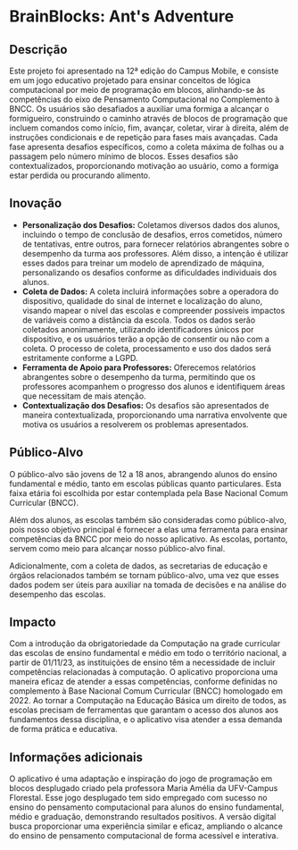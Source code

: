 # BrainBlocks: Ant's Adventure

## Descrição

Este projeto foi apresentado na 12ª edição do Campus Mobile, e consiste em um jogo educativo projetado para ensinar conceitos de lógica computacional por meio de programação em blocos, alinhando-se às competências do eixo de Pensamento Computacional no Complemento à BNCC. Os usuários são desafiados a auxiliar uma formiga a alcançar o formigueiro, construindo o caminho através de blocos de programação que incluem comandos como início, fim, avançar, coletar, virar à direita, além de instruções condicionais e de repetição para fases mais avançadas. Cada fase apresenta desafios específicos, como a coleta máxima de folhas ou a passagem pelo número mínimo de blocos. Esses desafios são contextualizados, proporcionando motivação ao usuário, como a formiga estar perdida ou procurando alimento. 

## Inovação

- **Personalização dos Desafios:** Coletamos diversos dados dos alunos, incluindo o tempo de conclusão de desafios, erros cometidos, número de tentativas, entre outros, para fornecer relatórios abrangentes sobre o desempenho da turma aos professores. Além disso, a intenção é utilizar esses dados para treinar um modelo de aprendizado de máquina, personalizando os desafios conforme as dificuldades individuais dos alunos.
- **Coleta de Dados:** A coleta incluirá informações sobre a operadora do dispositivo, qualidade do sinal de internet e localização do aluno, visando mapear o nível das escolas e compreender possíveis impactos de variáveis como a distância da escola. Todos os dados serão coletados anonimamente, utilizando identificadores únicos por dispositivo, e os usuários terão a opção de consentir ou não com a coleta. O processo de coleta, processamento e uso dos dados será estritamente conforme a LGPD.
- **Ferramenta de Apoio para Professores:** Oferecemos relatórios abrangentes sobre o desempenho da turma, permitindo que os professores acompanhem o progresso dos alunos e identifiquem áreas que necessitam de mais atenção.
- **Contextualização dos Desafios:** Os desafios são apresentados de maneira contextualizada, proporcionando uma narrativa envolvente que motiva os usuários a resolverem os problemas apresentados.

## Público-Alvo

O público-alvo são jovens de 12 a 18 anos, abrangendo alunos do ensino fundamental e médio, tanto em escolas públicas quanto particulares. Esta faixa etária foi escolhida por estar contemplada pela Base Nacional Comum Curricular (BNCC). 

Além dos alunos, as escolas também são consideradas como público-alvo, pois nosso objetivo principal é fornecer a elas uma ferramenta para ensinar competências da BNCC por meio do nosso aplicativo. As escolas, portanto, servem como meio para alcançar nosso público-alvo final. 

Adicionalmente, com a coleta de dados, as secretarias de educação e órgãos relacionados também se tornam público-alvo, uma vez que esses dados podem ser úteis para auxiliar na tomada de decisões e na análise do desempenho das escolas.

## Impacto

Com a introdução da obrigatoriedade da Computação na grade curricular das escolas de ensino fundamental e médio em todo o território nacional, a partir de 01/11/23, as instituições de ensino têm a necessidade de incluir competências relacionadas à computação. O aplicativo proporciona uma maneira eficaz de atender a essas competências, conforme definidas no complemento à Base Nacional Comum Curricular (BNCC) homologado em 2022. Ao tornar a Computação na Educação Básica um direito de todos, as escolas precisam de ferramentas que garantam o acesso dos alunos aos fundamentos dessa disciplina, e o aplicativo visa atender a essa demanda de forma prática e educativa.

## Informações adicionais

O aplicativo é uma adaptação e inspiração do jogo de programação em blocos desplugado criado pela professora Maria Amélia da UFV-Campus Florestal. Esse jogo desplugado tem sido empregado com sucesso no ensino do pensamento computacional para alunos do ensino fundamental, médio e graduação, demonstrando resultados positivos. A versão digital busca proporcionar uma experiência similar e eficaz, ampliando o alcance do ensino de pensamento computacional de forma acessível e interativa.
